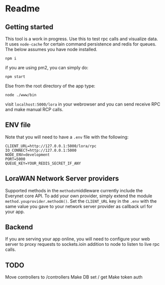 # Readme

## Getting started

This tool is a work in progress. Use this to test rpc calls and visualize data. It uses `node-cache` for certain command persistence and redis for queues. The below assumes you have node installed.

```
npm i
```

if you are using pm2, you can simply do:

```
npm start
```

Else from the root directory of the app type:

```
node ./www/bin
```

visit `localhost:5000/lora` in your webrowser and you can send receive RPC and make manual RCP calls.

## ENV file

Note that you will need to have a `.env` file with the following:

```
CLIENT_URL=http://127.0.0.1:5000/lora/rpc
IO_CONNECT=http://127.0.0.1:5000
NODE_ENV=development
PORT=5000
QUEUE_KEY=YOUR_REDIS_SECRET_IF_ANY
```

## LoraWAN Network Server providers
Supported methods in the `methods`middleware currently include the Everynet core API. To add your own provider, simply extend the module `method.youprovider.methodA()`. Set the `CLIENT_URL` key in the `.env` with the same value you gave to your network server provider as callback url for your app.

## Backend
If you are serving your app online, you will need to configure your web server to proxy requests to sockets.ioin addition to node to listen to live rpc calls.

## TODO

Move controllers to /controllers
Make DB set / get
Make token auth
